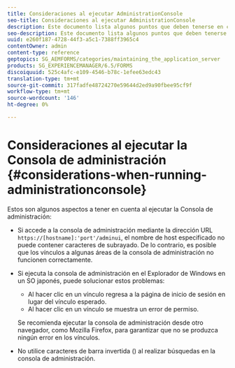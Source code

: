 ```yaml
---
title: Consideraciones al ejecutar AdministrationConsole
seo-title: Consideraciones al ejecutar AdministrationConsole
description: Este documento lista algunos puntos que deben tenerse en cuenta al ejecutar la Consola de administración.
seo-description: Este documento lista algunos puntos que deben tenerse en cuenta al ejecutar la Consola de administración.
uuid: e260f187-4728-44f3-a5c1-7388ff3965c4
contentOwner: admin
content-type: reference
geptopics: SG_AEMFORMS/categories/maintaining_the_application_server
products: SG_EXPERIENCEMANAGER/6.5/FORMS
discoiquuid: 525c4afc-e109-4546-b78c-1efee63edc43
translation-type: tm+mt
source-git-commit: 317fadfe48724270e59644d2ed9a90fbee95cf9f
workflow-type: tm+mt
source-wordcount: '146'
ht-degree: 0%

---
```



# Consideraciones al ejecutar la Consola de administración {#considerations-when-running-administrationconsole}

Estos son algunos aspectos a tener en cuenta al ejecutar la Consola de administración:

* Si accede a la consola de administración mediante la dirección URL `https://[hostname]:'port'/adminui`, el nombre de host especificado no puede contener caracteres de subrayado. De lo contrario, es posible que los vínculos a algunas áreas de la consola de administración no funcionen correctamente.
* Si ejecuta la consola de administración en el Explorador de Windows en un SO japonés, puede solucionar estos problemas:

   * Al hacer clic en un vínculo regresa a la página de inicio de sesión en lugar del vínculo esperado.
   * Al hacer clic en un vínculo se muestra un error de permiso.

   Se recomienda ejecutar la consola de administración desde otro navegador, como Mozilla Firefox, para garantizar que no se produzca ningún error en los vínculos.

* No utilice caracteres de barra invertida () al realizar búsquedas en la consola de administración.

